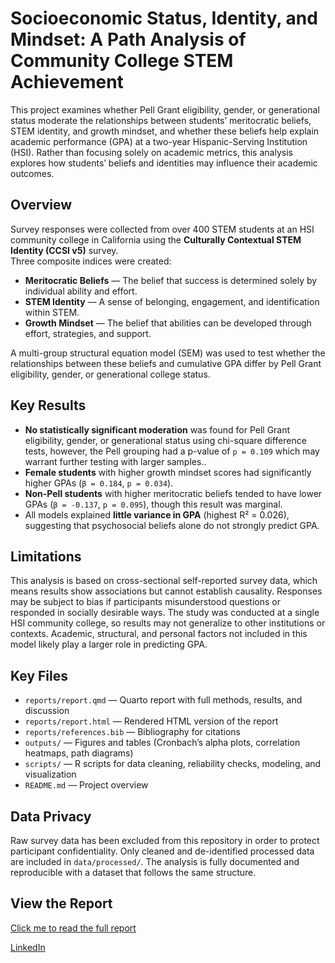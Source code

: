 # Socioeconomic Status, Identity, and Mindset: A Path Analysis of Community College STEM Achievement

This project examines whether Pell Grant eligibility, gender, or generational status moderate the relationships between students’ meritocratic beliefs, STEM identity, and growth mindset, and whether these beliefs help explain academic performance (GPA) at a two-year Hispanic-Serving Institution (HSI). Rather than focusing solely on academic metrics, this analysis explores how students’ beliefs and identities may influence their academic outcomes.

## Overview

Survey responses were collected from over 400 STEM students at an HSI community college in California using the **Culturally Contextual STEM Identity (CCSI v5)** survey.  
Three composite indices were created:

- **Meritocratic Beliefs** — The belief that success is determined solely by individual ability and effort.
- **STEM Identity** — A sense of belonging, engagement, and identification within STEM.
- **Growth Mindset** — The belief that abilities can be developed through effort, strategies, and support.

A multi-group structural equation model (SEM) was used to test whether the relationships between these beliefs and cumulative GPA differ by Pell Grant eligibility, gender, or generational college status.

## Key Results

- **No statistically significant moderation** was found for Pell Grant eligibility, gender, or generational status using chi-square difference tests, however, the Pell grouping had a p-value of `p = 0.109` which may warrant further testing with larger samples..
- **Female students** with higher growth mindset scores had significantly higher GPAs (`β = 0.184`, `p = 0.034`).
- **Non-Pell students** with higher meritocratic beliefs tended to have lower GPAs (`β = -0.137`, `p = 0.095`), though this result was marginal.
- All models explained **little variance in GPA** (highest R² = 0.026), suggesting that psychosocial beliefs alone do not strongly predict GPA.

## Limitations

This analysis is based on cross-sectional self-reported survey data, which means results show associations but cannot establish causality. Responses may be subject to bias if participants misunderstood questions or responded in socially desirable ways. The study was conducted at a single HSI community college, so results may not generalize to other institutions or contexts. Academic, structural, and personal factors not included in this model likely play a larger role in predicting GPA.

## Key Files

- `reports/report.qmd` — Quarto report with full methods, results, and discussion
- `reports/report.html` — Rendered HTML version of the report
- `reports/references.bib` — Bibliography for citations
- `outputs/` — Figures and tables (Cronbach’s alpha plots, correlation heatmaps, path diagrams)
- `scripts/` — R scripts for data cleaning, reliability checks, modeling, and visualization
- `README.md` — Project overview

## Data Privacy

Raw survey data has been excluded from this repository in order to protect participant confidentiality. Only cleaned and de-identified processed data are included in `data/processed/`. The analysis is fully documented and reproducible with a dataset that follows the same structure.

## View the Report

[Click me to read the full report](https://josephclayton41.github.io/Socioeconomic-Status-Identity-and-Mindset-A-Path-Analysis-of-Community-College-STEM-Achievement/)

[LinkedIn](https://www.linkedin.com/in/josephpclayton)
